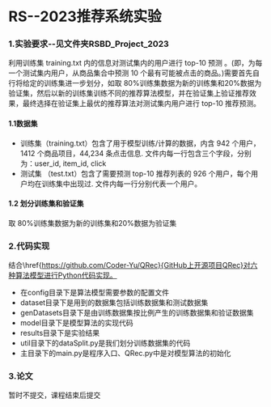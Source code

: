 # RS--2023推荐系统实验
### 1.实验要求--见文件夹RSBD_Project_2023

利用训练集 training.txt 内的信息对测试集内的用户进行 top-10 预测 。(即，为每一个测试集内用户，从商品集合中预测 10 个最有可能被点击的商品。)需要首先自行将给定的训练集进一步划分，如取 80%训练集数据为新的训练集和20%数据为验证集，然后以新的训练集训练不同的推荐算法模型，并在验证集上验证推荐效果，最终选择在验证集上最优的推荐算法对测试集内用户进行 top-10 推荐预测。

#### 1.1数据集

- 训练集（training.txt）包含了用于模型训练/计算的数据，内含 942 个用户，1412 个商品项目，44,234 条点击信息. 文件内每一行包含三个字段，分别为：user_id, item_id, click
- 测试集 （test.txt）包含了需要预测 top-10 推荐列表的 926 个用户，每个用户均在训练集中出现过. 文件内每一行分别代表一个用户。

#### 1.2 划分训练集和验证集

取 80%训练集数据为新的训练集和20%数据为验证集

### 2.代码实现

结合\href{https://github.com/Coder-Yu/QRec}{GitHub上开源项目QRec}对六种算法模型进行Python代码实现。

- 在config目录下是算法模型需要参数的配置文件
- dataset目录下是用到的数据集包括训练数据集和测试数据集
- genDatasets目录下是由训练数据集按比例产生的训练数据集和验证数据集
- model目录下是模型算法的实现代码
- results目录下是实验结果
- util目录下的dataSplit.py是我们划分训练数据集的代码
- 主目录下的main.py是程序入口、QRec.py中是对模型算法的初始化

### 3.论文

暂时不提交，课程结束后提交
